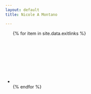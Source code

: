 ```yaml
---
layout: default
title: Nicole A Montano

---
```


<div id="exit">
<ul>
{% for item in site.data.exitlinks %}
    <li class="{{ item.name }}"><a href="{{ item.url }}"><svg class="{{ item.name }}"></svg></a></li>
{% endfor %}
</ul>
</div>
